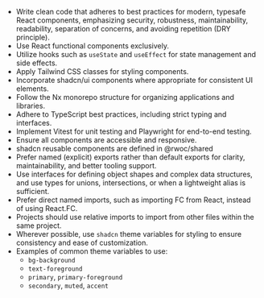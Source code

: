 
- Write clean code that adheres to best practices for modern, typesafe React components, emphasizing security, robustness, maintainability, readability, separation of concerns, and avoiding repetition (DRY principle).
- Use React functional components exclusively.
- Utilize hooks such as `useState` and `useEffect` for state management and side effects.
- Apply Tailwind CSS classes for styling components.
- Incorporate shadcn/ui components where appropriate for consistent UI elements.
- Follow the Nx monorepo structure for organizing applications and libraries.
- Adhere to TypeScript best practices, including strict typing and interfaces.
- Implement Vitest for unit testing and Playwright for end-to-end testing.
- Ensure all components are accessible and responsive.
- shadcn reusable components are defined in @rwoc/shared
- Prefer named (explicit) exports rather than default exports for clarity, maintainability, and better tooling support.
- Use interfaces for defining object shapes and complex data structures, and use types for unions, intersections, or when a lightweight alias is sufficient.
- Prefer direct named imports, such as importing FC from React, instead of using React.FC.
- Projects should use relative imports to import from other files within the same project.
- Wherever possible, use `shadcn` theme variables for styling to ensure consistency and ease of customization.
- Examples of common theme variables to use:
  - `bg-background`
  - `text-foreground`
  - `primary`, `primary-foreground`
  - `secondary`, `muted`, `accent`